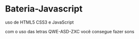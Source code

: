 # Bateria-Javascript
 uso de HTML5 CSS3 e JavaScript 
 
 com o uso das letras QWE-ASD-ZXC você consegue fazer sons

